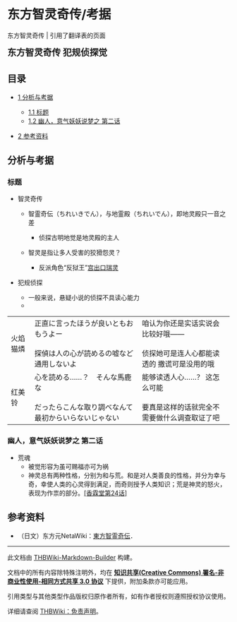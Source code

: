 # 东方智灵奇传/考据

<!-- source html: G:\repos\THBWiki-Markdown-Builder\THBWikiMarkdown\Temp\main\8\86\ns0%3A%E4%B8%9C%E6%96%B9%E6%99%BA%E7%81%B5%E5%A5%87%E4%BC%A0%2F%E8%80%83%E6%8D%AE.html -->

东方智灵奇传 | 引用了翻译表的页面

  
 **<big><big>东方智灵奇传 犯规侦探觉</big></big>** 
  


## 目录

- [1 分析与考据](#分析与考据)

  - [1.1 标题](#标题)
  - [1.2 幽人，意气妖妖说梦之 第二话](#幽人，意气妖妖说梦之_第二话)



- [2 参考资料](#参考资料)





## 分析与考据

### 标题
- 智灵奇传
  - 智霊奇伝（ちれいきでん），与地霊殿（ちれいでん），即地灵殿只一音之差
    - 侦探古明地觉是地灵殿的主人

  - 智灵是指让多人受害的狡猾怨灵？
    - 反派角色“反狱王”[宫出口瑞灵](./宫出口瑞灵.md)


- 犯规侦探
  - 一般来说，悬疑小说的侦探不具读心能力
  - 



<table><tbody><tr class="tt-content" id="P19-1" data-pos="&#91;&quot;P19&quot;,1&#93;"><td id="火焰猫燐" class="tt-char" lang="zh"><div class="poem">火焰猫燐</div></td><td class="tt-ja" lang="ja"><div class="poem">正直に言ったほうが良いともおもうよー<br><br>探偵は人の心が読めるの嘘など通用しないよ</div></td><td class="tt-zh" lang="zh"><div class="poem">咱认为你还是实话实说会比较好哦——<br><br>侦探她可是连人心都能读透的 撒谎可是没用的哦</div></td></tr><tr class="tt-content" id="P19-2" data-pos="&#91;&quot;P19&quot;,2&#93;"><td id="红美铃" class="tt-char" lang="zh"><div class="poem">红美铃</div></td><td class="tt-ja" lang="ja"><div class="poem">心を読める……？　そんな馬鹿な<br><br>だったらこんな取り調べなんて最初からいらないじゃない</div></td><td class="tt-zh" lang="zh"><div class="poem">能够读透人心……？ 这怎么可能<br><br>要真是这样的话就完全不需要做什么调查取证了吧</div></td></tr></tbody></table>



### 幽人，意气妖妖说梦之 第二话
- 荒魂
  - 被觉形容为虽可赐福亦可为祸
  - 神灵总有两种性格，分别为和与荒。和是对人类善良的性格，并分为幸与奇，幸使人类的心灵得到满足，而奇则授予人类知识；荒是神灵的怒火，表现为作祟的部分。[&#91;香霖堂第24话&#93;](./东方香霖堂-第24话.md)



## 参考资料
- （日文）东方元NetaWiki：[東方智霊奇伝](https://seesaawiki.jp/toho-motoneta_2nd/d/�����������)．






---

此文档由 [THBWiki-Markdown-Builder](https://github.com/Delsin-Yu/THBWiki-Markdown-Builder) 构建。

文档中的所有内容除特殊注明外，均在 [**知识共享(Creative Commons) 署名-非商业性使用-相同方式共享 3.0 协议**](https://creativecommons.org/licenses/by-sa/3.0/deed.zh-hans) 下提供，附加条款亦可能应用。

引用类型与其他类型作品版权归原作者所有，如有作者授权则遵照授权协议使用。

详细请查阅 [THBWiki：免责声明](https://thbwiki.cc/THBWiki:%E5%85%8D%E8%B4%A3%E5%A3%B0%E6%98%8E)。

